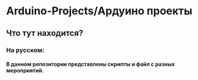 # Arduino-Projects/Ардуино проекты
## Что тут находится?
### На русском:
#### В данном репозитории представлены скрипты и файл с разных мероприятий.